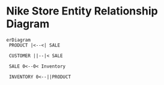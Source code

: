 
# Nike Store Entity Relationship Diagram 

```mermaid
erDiagram
 PRODUCT |<--<| SALE

 CUSTOMER ||--|< SALE

 SALE 0<--0< Inventory

 INVENTORY 0<--||PRODUCT

```
